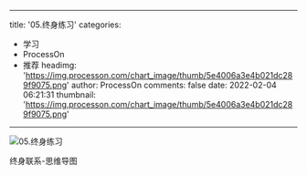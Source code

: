 
---
title: '05.终身练习'
categories: 
 - 学习
 - ProcessOn
 - 推荐
headimg: 'https://img.processon.com/chart_image/thumb/5e4006a3e4b021dc289f9075.png'
author: ProcessOn
comments: false
date: 2022-02-04 06:21:31
thumbnail: 'https://img.processon.com/chart_image/thumb/5e4006a3e4b021dc289f9075.png'
---

<div>   
<img class="thumb" alt="05.终身练习" src="https://img.processon.com/chart_image/thumb/5e4006a3e4b021dc289f9075.png" referrerpolicy="no-referrer">
<p>终身联系-思维导图</p>  
</div>
            
